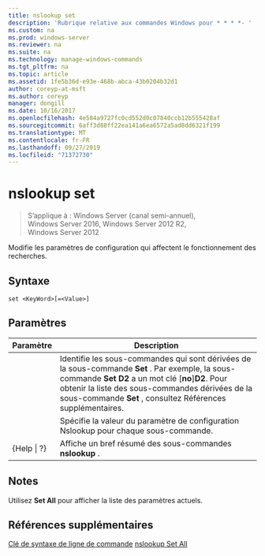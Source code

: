 ```yaml
---
title: nslookup set
description: 'Rubrique relative aux commandes Windows pour * * * *- '
ms.custom: na
ms.prod: windows-server
ms.reviewer: na
ms.suite: na
ms.technology: manage-windows-commands
ms.tgt_pltfrm: na
ms.topic: article
ms.assetid: 1fe5b36d-e93e-468b-abca-43b0204b32d1
author: coreyp-at-msft
ms.author: coreyp
manager: dongill
ms.date: 10/16/2017
ms.openlocfilehash: 4e584a9727fc0cd552d0c07840ccb12b555428af
ms.sourcegitcommit: 6aff3d88ff22ea141a6ea6572a5ad8dd6321f199
ms.translationtype: MT
ms.contentlocale: fr-FR
ms.lasthandoff: 09/27/2019
ms.locfileid: "71372730"
---
```

# <a name="nslookup-set"></a>nslookup set

>S’applique à : Windows Server (canal semi-annuel), Windows Server 2016, Windows Server 2012 R2, Windows Server 2012

Modifie les paramètres de configuration qui affectent le fonctionnement des recherches.
## <a name="syntax"></a>Syntaxe
```
set <KeyWord>[=<Value>]
```
## <a name="parameters"></a>Paramètres

|    Paramètre    |                                                                                                                    Description                                                                                                                    |
|-----------------|---------------------------------------------------------------------------------------------------------------------------------------------------------------------------------------------------------------------------------------------------|
|    <KeyWord>    | Identifie les sous-commandes qui sont dérivées de la sous-commande **Set** . Par exemple, la sous-commande **Set D2** a un mot clé [**no**]**D2**. Pour obtenir la liste des sous-commandes dérivées de la sous-commande **Set** , consultez Références supplémentaires. |
|     <Value>     |                                                                                      Spécifie la valeur du paramètre de configuration Nslookup pour chaque sous-commande.                                                                                      |
| {Help &#124; ?} |                                                                                               Affiche un bref résumé des sous-commandes **nslookup** .                                                                                               |

## <a name="remarks"></a>Notes
Utilisez **Set All** pour afficher la liste des paramètres actuels.
## <a name="additional-references"></a>Références supplémentaires
[Clé de syntaxe de ligne de commande](command-line-syntax-key.md)
[nslookup Set All](nslookup-set-all.md)
